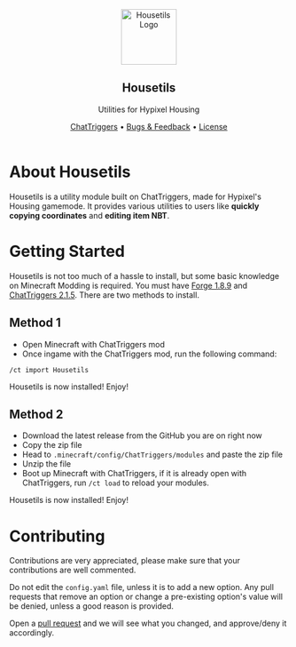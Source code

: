 <div align="center">
    <img src="https://i.imgur.com/eAF8g0p.png" alt="Housetils Logo" width="100" height="100">
    <h2>Housetils</h2>
    <p>Utilities for Hypixel Housing</p>
    <a href="https://www.chattriggers.com/modules/v/Housetils">ChatTriggers</a>
    •
    <a href="https://github.com/NoahTheNerd/Housetils/issues">Bugs & Feedback</a>
    •
    <a href="./LICENSE">License</a>
</div>
<br>

# About Housetils
Housetils is a utility module built on ChatTriggers, made for Hypixel's Housing gamemode.
It provides various utilities to users like **quickly copying coordinates** and **editing item NBT**.

# Getting Started
Housetils is not too much of a hassle to install, but some basic knowledge on Minecraft Modding is required. You must have [Forge 1.8.9](https://files.minecraftforge.net/net/minecraftforge/forge/index_1.8.9.html) and [ChatTriggers 2.1.5](https://chattriggers.com). There are two methods to install.

## Method 1
- Open Minecraft with ChatTriggers mod
- Once ingame with the ChatTriggers mod, run the following command:
```
/ct import Housetils
```
Housetils is now installed! Enjoy!
## Method 2
- Download the latest release from the GitHub you are on right now
- Copy the zip file
- Head to `.minecraft/config/ChatTriggers/modules` and paste the zip file
- Unzip the file
- Boot up Minecraft with ChatTriggers, if it is already open with ChatTriggers, run `/ct load` to reload your modules.

Housetils is now installed! Enjoy!
# Contributing
Contributions are very appreciated, please make sure that your contributions are well commented. 

Do not edit the `config.yaml` file, unless it is to add a new option. Any pull requests that remove an option or change a pre-existing option's value will be denied, unless a good reason is provided.

Open a [pull request](https://github.com/noahthenerd/housetils/pull) and we will see what you changed, and approve/deny it accordingly.